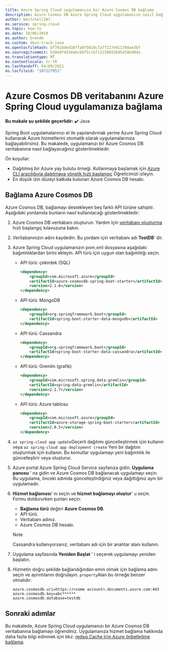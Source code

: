 ```yaml
---
title: Azure Spring Cloud uygulamanıza bir Azure Cosmos DB bağlama
description: Azure Cosmos DB Azure Spring Cloud uygulamanıza nasıl bağlayacağınızı öğrenin
author: bmitchell287
ms.service: spring-cloud
ms.topic: how-to
ms.date: 10/06/2019
ms.author: brendm
ms.custom: devx-track-java
ms.openlocfilehash: bf761bded38ffa975610c7a7f217e911704ae3bf
ms.sourcegitcommit: b28e9f4d34abcb6f5ccbf112206926d5434bd0da
ms.translationtype: MT
ms.contentlocale: tr-TR
ms.lasthandoff: 04/09/2021
ms.locfileid: "107227951"
---
```

# <a name="bind-an-azure-cosmos-db-database-to-your-azure-spring-cloud-application"></a>Azure Cosmos DB veritabanını Azure Spring Cloud uygulamanıza bağlama

**Bu makale şu şekilde geçerlidir:** ✔️ Java

Spring Boot uygulamalarınızı el ile yapılandırmak yerine Azure Spring Cloud kullanarak Azure hizmetlerini otomatik olarak uygulamalarınıza bağlayabilirsiniz. Bu makalede, uygulamanızı bir Azure Cosmos DB veritabanına nasıl bağlayacağınız gösterilmektedir.

Ön koşullar:

* Dağıtılmış bir Azure yay bulutu örneği. Kullanmaya başlamak için [Azure CLI aracılığıyla dağıtmaya yönelik hızlı başlangıç](spring-cloud-quickstart.md) Öğreticimizi izleyin.
* En düşük izin düzeyi katkıda bulunan Azure Cosmos DB hesabı.

## <a name="bind-azure-cosmos-db"></a>Bağlama Azure Cosmos DB

Azure Cosmos DB, bağlamayı destekleyen beş farklı API türüne sahiptir. Aşağıdaki yordamda bunların nasıl kullanılacağı gösterilmektedir:

1. Azure Cosmos DB veritabanı oluşturun. Yardım için [veritabanı oluşturma](../cosmos-db/create-cosmosdb-resources-portal.md) hızlı başlangıç kılavuzuna bakın. 

1. Veritabanınızın adını kaydedin. Bu yordam için veritabanı adı **TestDB**' dir.

1. Azure Spring Cloud uygulamanızın pom.xml dosyasına aşağıdaki bağımlılıklardan birini ekleyin. API türü için uygun olan bağımlılığı seçin.

    * API türü: çekirdek (SQL)

      ```xml
      <dependency>
          <groupId>com.microsoft.azure</groupId>
          <artifactId>azure-cosmosdb-spring-boot-starter</artifactId>
          <version>2.1.6</version>
      </dependency>
      ```

    * API türü: MongoDB

      ```xml
      <dependency>
          <groupId>org.springframework.boot</groupId>
          <artifactId>spring-boot-starter-data-mongodb</artifactId>
      </dependency>
      ```

    * API türü: Cassandra

      ```xml
      <dependency>
          <groupId>org.springframework.boot</groupId>
          <artifactId>spring-boot-starter-data-cassandra</artifactId>
      </dependency>
      ```

    * API türü: Gremlin (grafik)

      ```xml
      <dependency>
          <groupId>com.microsoft.spring.data.gremlin</groupId>
          <artifactId>spring-data-gremlin</artifactId>
          <version>2.1.7</version>
      </dependency>
      ```

    * API türü: Azure tablosu

      ```xml
      <dependency>
          <groupId>com.microsoft.azure</groupId>
          <artifactId>azure-storage-spring-boot-starter</artifactId>
          <version>2.0.5</version>
      </dependency>
      ```

1. `az spring-cloud app update`Geçerli dağıtımı güncelleştirmek için kullanın veya `az spring-cloud app deployment create` Yeni bir dağıtım oluşturmak için kullanın. Bu komutlar uygulamayı yeni bağımlılık ile güncelleştirir veya oluşturur.

1. Azure portal Azure Spring Cloud Service sayfanıza gidin. **Uygulama panosu** ' na gidin ve Azure Cosmos DB bağlanacak uygulamayı seçin. Bu uygulama, önceki adımda güncelleştirdiğiniz veya dağıttığınız aynı bir uygulamadır.

1. **Hizmet bağlaması**' nı seçin ve **hizmet bağlamayı oluştur**' u seçin. Formu doldururken şunları seçin:
   * **Bağlama türü** değeri **Azure Cosmos DB**.
   * API türü.
   * Veritabanı adınız.
   * Azure Cosmos DB hesabı.

    > [!NOTE]
    > Cassandra kullanıyorsanız, veritabanı adı için bir anahtar alanı kullanın.

1. Uygulama sayfasında **Yeniden Başlat** ' i seçerek uygulamayı yeniden başlatın.

1. Hizmetin doğru şekilde bağlandığından emin olmak için bağlama adını seçin ve ayrıntılarını doğrulayın. `property`Alan bu örneğe benzer olmalıdır:

    ```
    azure.cosmosdb.uri=https://<some account>.documents.azure.com:443
    azure.cosmosdb.key=abc******
    azure.cosmosdb.database=testdb
    ```

## <a name="next-steps"></a>Sonraki adımlar

Bu makalede, Azure Spring Cloud uygulamanızı bir Azure Cosmos DB veritabanına bağlamayı öğrendiniz. Uygulamanıza hizmet bağlama hakkında daha fazla bilgi edinmek için bkz. [redsıs Cache Için Azure önbelleğine bağlama](spring-cloud-howto-bind-redis.md).